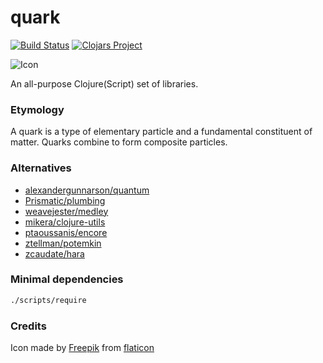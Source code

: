 # quark
[![Build Status](https://circleci.com/gh/denisidoro/quark.svg?style=svg)](https://circleci.com/gh/denisidoro/quark)
[![Clojars Project](https://img.shields.io/clojars/v/denisidoro/quark.svg)](https://clojars.org/denisidoro/quark)

![Icon](https://user-images.githubusercontent.com/3226564/49697760-64d8be80-fba2-11e8-93de-db9ee4544bbc.png)

An all-purpose Clojure(Script) set of libraries.

### Etymology

A quark is a type of elementary particle and a fundamental constituent of matter. 
Quarks combine to form composite particles.

### Alternatives

- [alexandergunnarson/quantum](https://github.com/alexandergunnarson/quantum)
- [Prismatic/plumbing](https://github.com/Prismatic/plumbing)
- [weavejester/medley](https://github.com/weavejester/medley)
- [mikera/clojure-utils](https://github.com/mikera/clojure-utils)
- [ptaoussanis/encore](https://github.com/ptaoussanis/encore)
- [ztellman/potemkin](https://github.com/ztellman/potemkin)
- [zcaudate/hara](https://github.com/zcaudate/hara)

### Minimal dependencies

```bash
./scripts/require
```

### Credits

Icon made by [Freepik](https://www.freepik.com/) from [flaticon](www.flaticon.com)

